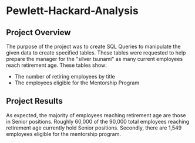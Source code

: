 # Pewlett-Hackard-Analysis
## Project Overview
The purpose of the project was to create SQL Queries to manipulate the given data to create specified tables. These tables were requested to help prepare the manager for the "silver tsunami" as many current employees reach retirement age.
These tables show:
  - The number of retiring employees by title
  - The employees eligible for the Mentorship Program
## Project Results
As expected, the majority of employees reaching retirement age are those in Senior positions. Roughly 60,000 of the 90,000 total employees reaching retirement age currently hold Senior positions. Secondly, there are 1,549 employees eligible for the mentorship program.
